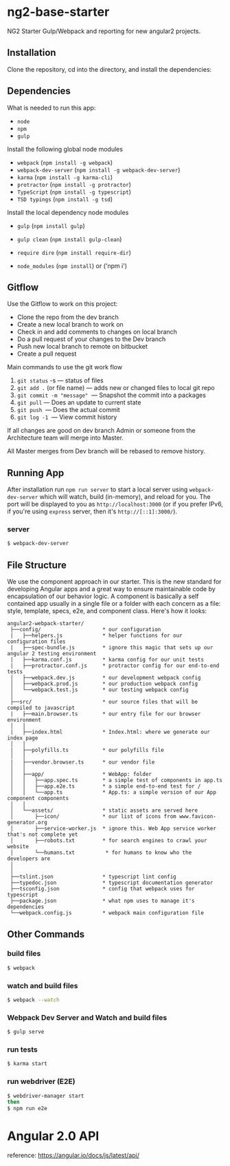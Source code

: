# ng2-base-starter
NG2 Starter Gulp/Webpack and reporting for new angular2 projects.

## Installation

Clone the repository, cd into the directory, and install the dependencies:

## Dependencies
What is needed to run this app:
* `node`
* `npm`
* `gulp`

Install the following global node modules 
* `webpack` (`npm install -g webpack`)
* `webpack-dev-server` (`npm install -g webpack-dev-server`)
* `karma` (`npm install -g karma-cli`)
* `protractor` (`npm install -g protractor`)
* `TypeScript` (`npm install -g typescript`)
* `TSD typings` (`npm install -g tsd`)

Install the local dependency node modules 
* `gulp` (`npm install gulp`)
* `gulp clean` (`npm install gulp-clean`)
* `require dire` (`npm install require-dir`)

* `node_modules` (`npm install`) or ('npm i')

## Gitflow

Use the Gitflow to work on this project:
- Clone the repo from the dev branch    
- Create a new local branch to work on    
- Check in and add comments to changes on local branch    
- Do a pull request of your changes to the Dev branch    
- Push new local branch to remote on bitbucket
- Create a pull request       

Main commands to use the git work flow    
1. `git status` -s            — status of files    
2. `git add .` (or file name) — adds new or changed files to local git repo   
3. `git commit -m "message"`  — Snapshot the commit into a packages    
4. `git pull`                 — Does an update to current state    
5. `git push` 	              — Does the actual commit    
6. `git log -1`               — View commit history    

If all changes are good on dev branch Admin or someone from the Architecture team will merge into Master.  

All Master merges from Dev branch will be rebased to remove history.

## Running App
After installation run `npm run server` to start a local server using `webpack-dev-server` which will watch, build (in-memory), and reload for you. The port will be displayed to you as `http://localhost:3000` (or if you prefer IPv6, if you're using `express` server, then it's `http://[::1]:3000/`).

### server
```bash
$ webpack-dev-server
```

## File Structure
We use the component approach in our starter. This is the new standard for developing Angular apps and a great way to ensure maintainable code by encapsulation of our behavior logic. A component is basically a self contained app usually in a single file or a folder with each concern as a file: style, template, specs, e2e, and component class. Here's how it looks:
```
angular2-webpack-starter/
 ├──config/                    * our configuration
 |   ├──helpers.js             * helper functions for our configuration files
 |   ├──spec-bundle.js         * ignore this magic that sets up our angular 2 testing environment
 |   ├──karma.conf.js          * karma config for our unit tests
 |   ├──protractor.conf.js     * protractor config for our end-to-end tests
 │   ├──webpack.dev.js         * our development webpack config
 │   ├──webpack.prod.js        * our production webpack config
 │   └──webpack.test.js        * our testing webpack config
 │
 ├──src/                       * our source files that will be compiled to javascript
 |   ├──main.browser.ts        * our entry file for our browser environment
 │   │
 |   ├──index.html             * Index.html: where we generate our index page
 │   │
 |   ├──polyfills.ts           * our polyfills file
 │   │
 |   ├──vendor.browser.ts      * our vendor file
 │   │
 │   ├──app/                   * WebApp: folder
 │   │   ├──app.spec.ts        * a simple test of components in app.ts
 │   │   ├──app.e2e.ts         * a simple end-to-end test for /
 │   │   └──app.ts             * App.ts: a simple version of our App component components
 │   │
 │   └──assets/                * static assets are served here
 │       ├──icon/              * our list of icons from www.favicon-generator.org
 │       ├──service-worker.js  * ignore this. Web App service worker that's not complete yet
 │       ├──robots.txt         * for search engines to crawl your website
 │       └──humans.txt          * for humans to know who the developers are
 │
 │
 ├──tslint.json                * typescript lint config
 ├──typedoc.json               * typescript documentation generator
 ├──tsconfig.json              * config that webpack uses for typescript
 ├──package.json               * what npm uses to manage it's dependencies
 └──webpack.config.js          * webpack main configuration file

```

## Other Commands

### build files
```bash
$ webpack
```

### watch and build files
```bash
$ webpack --watch
```
### Webpack Dev Server and Watch and build files
```bash
$ gulp serve
```

### run tests
```bash
$ karma start
```

### run webdriver (E2E)
```bash
$ webdriver-manager start
then
$ npm run e2e
```

# Angular 2.0 API
reference: https://angular.io/docs/js/latest/api/





